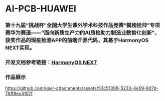 # AI-PCB-HUAWEI
### 第十九届“挑战杯”全国大学生课外学术科技作品竞赛“揭榜挂帅”专项赛华为赛道——“面向新质生产力的AI质检助力制造业数智化创新”，获奖作品的瑕疵检测APP的前端开源代码，其基于HarmonyOS NEXT实现。


### 开发文档参考链接：[HarmonyOS NEXT](https://developer.huawei.com/consumer/cn/doc/harmonyos-guides-V5/application-dev-guide-V5)


### 作品展示


https://github.com/user-attachments/assets/53c51398-5233-4e59-8d7d-76ff8ec4107f

